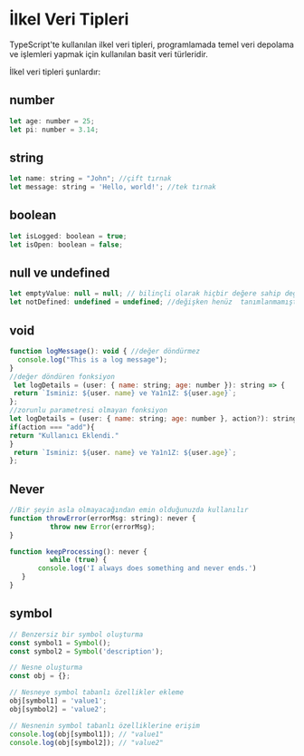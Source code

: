 # İlkel Veri Tipleri
TypeScript'te kullanılan ilkel veri tipleri, programlamada temel veri depolama ve işlemleri yapmak için kullanılan basit veri türleridir.

İlkel veri tipleri şunlardır:
## number
  ```js
let age: number = 25;
let pi: number = 3.14;
 ```
 ## string
  ```js
let name: string = "John"; //çift tırnak
let message: string = 'Hello, world!'; //tek tırnak
 ```
  ## boolean
  ```js
let isLogged: boolean = true;
let isOpen: boolean = false;
 ```
 ## null ve undefined
  ```js
let emptyValue: null = null; // bilinçli olarak hiçbir değere sahip değildir
let notDefined: undefined = undefined; //değişken henüz  tanımlanmamıştır
 ```
  ## void

  ```js
function logMessage(): void { //değer döndürmez
    console.log("This is a log message");
}
//değer döndüren fonksiyon
   let logDetails = (user: { name: string; age: number }): string => { 
   return `Isminiz: ${user. name} ve Ya1n1Z: ${user.age}`;
};
//zorunlu parametresi olmayan fonksiyon
 let logDetails = (user: { name: string; age: number }, action?): string => {
if(action === "add"){
return "Kullanıcı Eklendi."
}
   return `Isminiz: ${user. name} ve Ya1n1Z: ${user.age}`;
};
 ```
 ## Never
  ```js
  //Bir şeyin asla olmayacağından emin olduğunuzda kullanılır
function throwError(errorMsg: string): never { 
            throw new Error(errorMsg); 
} 

function keepProcessing(): never { 
            while (true) { 
         console.log('I always does something and never ends.')
     }
}
 ```
 ## symbol
  ```js
// Benzersiz bir symbol oluşturma
const symbol1 = Symbol();
const symbol2 = Symbol('description');

// Nesne oluşturma
const obj = {};

// Nesneye symbol tabanlı özellikler ekleme
obj[symbol1] = 'value1';
obj[symbol2] = 'value2';

// Nesnenin symbol tabanlı özelliklerine erişim
console.log(obj[symbol1]); // "value1"
console.log(obj[symbol2]); // "value2"
 ```